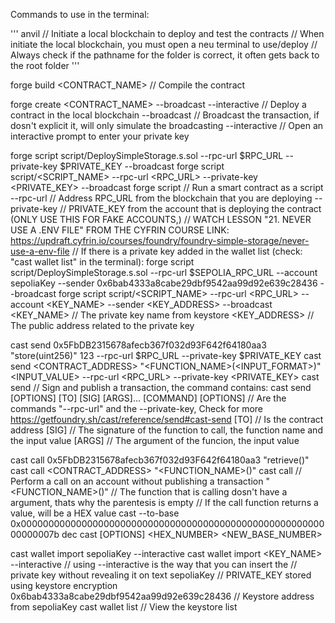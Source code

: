 Commands to use in the terminal:

'''
anvil // Initiate a local blockchain to deploy and test the contracts
      // When initiate the local blockchain, you must open a neu terminal to use/deploy
      // Always check if the pathname for the folder is correct, it often gets back to the root folder
'''

forge build <CONTRACT_NAME> // Compile the contract

forge create <CONTRACT_NAME> --broadcast --interactive // Deploy a contract in the local blockchain
--broadcast // Broadcast the transaction, if dosn't explicit it, will only simulate the broadcasting
--interactive // Open an interactive prompt to enter your private key

forge script script/DeploySimpleStorage.s.sol --rpc-url $RPC_URL --private-key $PRIVATE_KEY --broadcast
forge script script/<SCRIPT_NAME> --rpc-url <RPC_URL> --private-key <PRIVATE_KEY> --broadcast
forge script // Run a smart contract as a script
--rpc-url // Address RPC_URL from the blockchain that you are deploying
--private-key // PRIVATE_KEY from the account that is deploying the contract (ONLY USE THIS FOR FAKE ACCOUNTS,)
              // WATCH LESSON "21. NEVER USE A .ENV FILE" FROM THE CYFRIN COURSE LINK: https://updraft.cyfrin.io/courses/foundry/foundry-simple-storage/never-use-a-env-file
// If there is a private key added in the wallet list (check: "cast wallet list" in the terminal):
forge script script/DeploySimpleStorage.s.sol --rpc-url $SEPOLIA_RPC_URL --account sepoliaKey --sender 0x6bab4333a8cabe29dbf9542aa99d92e639c28436 --broadcast
forge script script/<SCRIPT_NAME> --rpc-url <RPC_URL> --account <KEY_NAME> --sender <KEY_ADDRESS> --broadcast
<KEY_NAME> // The private key name from keystore
<KEY_ADDRESS> // The public address related to the private key

cast send 0x5FbDB2315678afecb367f032d93F642f64180aa3 "store(uint256)" 123 --rpc-url $RPC_URL --private-key $PRIVATE_KEY
cast send <CONTRACT_ADDRESS> "<FUNCTION_NAME>(<INPUT_FORMAT>)" <INPUT_VALUE> --rpc-url <RPC_URL> --private-key <PRIVATE_KEY>
cast send // Sign and publish a transaction, the command contains: cast send [OPTIONS] [TO] [SIG] [ARGS]... [COMMAND]
[OPTIONS] // Are the commands "--rpc-url" and the --private-key, Check for more https://getfoundry.sh/cast/reference/send#cast-send
[TO] // Is the contract address
[SIG] // The signature of the function to call, the function name and the input value
[ARGS] // The argument of the funcion, the input value

cast call 0x5FbDB2315678afecb367f032d93F642f64180aa3 "retrieve()"
cast call <CONTRACT_ADDRESS> "<FUNCTION_NAME>()"
cast call // Perform a call on an account without publishing a transaction
"<FUNCTION_NAME>()" // The function that is calling dosn't have a argument, thats why the parentesis is empty
                    // If the call function returns a value, will be a HEX value
cast --to-base 0x000000000000000000000000000000000000000000000000000000000000007b dec
cast [OPTIONS] <HEX_NUMBER> <NEW_BASE_NUMBER>

cast wallet import sepoliaKey --interactive
cast wallet import <KEY_NAME> --interactive // using --interactive is the way that you can insert the
                                            // private key without revealing it on text
sepoliaKey // PRIVATE_KEY stored using keystore encryption
0x6bab4333a8cabe29dbf9542aa99d92e639c28436 // Keystore address from sepoliaKey
cast wallet list // View the keystore list

